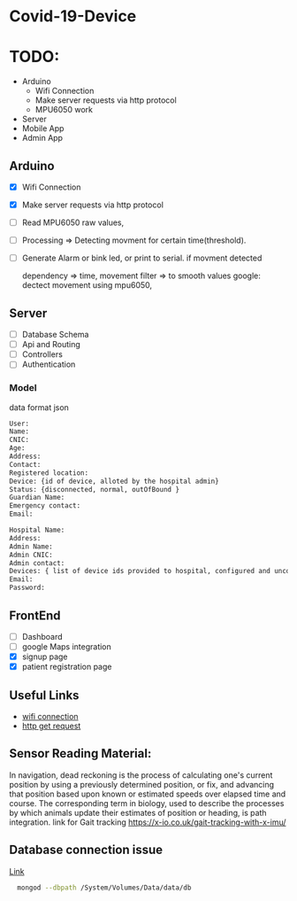 # Covid-19-Device

# TODO:

- Arduino
  - Wifi Connection
  - Make server requests via http protocol
  - MPU6050 work
- Server
- Mobile App
- Admin App

## Arduino

- [x] Wifi Connection
- [x] Make server requests via http protocol
- [ ] Read MPU6050 raw values,
- [ ] Processing => Detecting movment for certain time(threshold).
- [ ] Generate Alarm or bink led, or print to serial. if movment detected

  dependency => time, movement
  filter => to smooth values
  google: dectect movement using mpu6050,

## Server

- [ ] Database Schema
- [ ] Api and Routing
- [ ] Controllers
- [ ] Authentication

### Model

data format json

```bash
User:
Name:
CNIC:
Age:
Address:
Contact:
Registered location:
Device: {id of device, alloted by the hospital admin}
Status: {disconnected, normal, outOfBound }
Guardian Name:
Emergency contact:
Email:
```

```bash
Hospital Name:
Address:
Admin Name:
Admin CNIC:
Admin contact:
Devices: { list of device ids provided to hospital, configured and unconfigured }
Email:
Password:

```

## FrontEnd

- [ ] Dashboard
- [ ] google Maps integration
- [x] signup page
- [x] patient registration page

## Useful Links

- [wifi connection](https://circuitdigest.com/microcontroller-projects/using-wifi-manager-on-nodemcu-to-scan-and-connect-wifi-networks)
- [http get request](https://techtutorialsx.com/2016/07/17/esp8266-http-get-requests/)

## Sensor Reading Material:

In navigation, dead reckoning is the process of calculating one's current position by using a previously determined position, or fix, and advancing that position based upon known or estimated speeds over elapsed time and course. The corresponding term in biology, used to describe the processes by which animals update their estimates of position or heading, is path integration.
link for Gait tracking
https://x-io.co.uk/gait-tracking-with-x-imu/

## Database connection issue

[Link](https://stackoverflow.com/questions/56237646/exception-in-initandlisten-nonexistentpath-data-directory-data-db-not-found)

```bash
  mongod --dbpath /System/Volumes/Data/data/db
```
